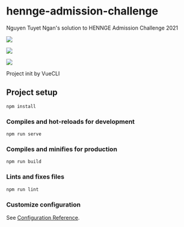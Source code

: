 # hennge-admission-challenge
Nguyen Tuyet Ngan's solution to HENNGE Admission Challenge 2021

![](https://ntuyetngan.com/public/hennge-admission-challenge/sample-3.PNG)

![](https://ntuyetngan.com/public/hennge-admission-challenge/sample-4.PNG)

![](https://ntuyetngan.com/public/hennge-admission-challenge/sample-5.PNG)

Project init by VueCLI

## Project setup
```
npm install
```

### Compiles and hot-reloads for development
```
npm run serve
```

### Compiles and minifies for production
```
npm run build
```

### Lints and fixes files
```
npm run lint
```

### Customize configuration
See [Configuration Reference](https://cli.vuejs.org/config/).
